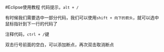 #Eclipse使用教程
代码提示，`alt + /`          

有时候我们需要选中一部分代码，我们可以使用`shift + 向下的箭头`，就可以选中鼠标指针到下一行的代码了       

注释代码，`ctrl + /`键

双击行号前面的空白，可以添加断点，再次双击取消断点  


